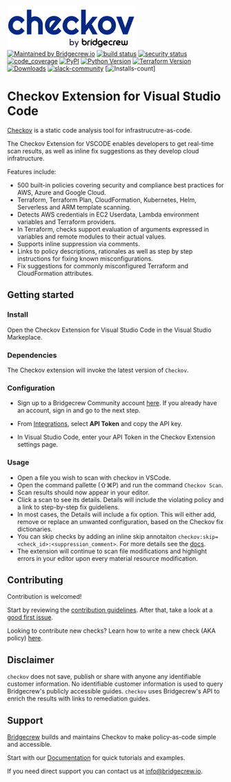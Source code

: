 [![checkov](https://raw.githubusercontent.com/bridgecrewio/checkov/master/docs/web/images/checkov_by_bridgecrew.png)](#)
[![Maintained by Bridgecrew.io](https://img.shields.io/badge/maintained%20by-bridgecrew.io-blueviolet)](https://bridgecrew.io/?utm_source=github&utm_medium=organic_oss&utm_campaign=checkov)
[![build status](https://github.com/bridgecrewio/vscode-checkov/workflows/build/badge.svg)](https://github.com/bridgecrewio/checkov-vscode/actions?query=workflow%3Abuild)
[![security status](https://github.com/bridgecrewio/vscode-checkov/workflows/security/badge.svg)](https://github.com/bridgecrewio/vscode-checkov/actions?query=event%3Apush+branch%3Amaster+workflow%3Asecurity) 
[![code_coverage](https://raw.githubusercontent.com/bridgecrewio/vscode-checkov/master/coverage.svg?sanitize=true)](https://github.com/bridgecrewio/vscode-checkov/actions?query=workflow%3Acoverage)
[![PyPI](https://img.shields.io/pypi/v/checkov)](https://pypi.org/project/checkov/)
[![Python Version](https://img.shields.io/github/pipenv/locked/python-version/bridgecrewio/checkov)](#)
[![Terraform Version](https://img.shields.io/badge/tf-%3E%3D0.12.0-blue.svg)](#)
[![Downloads](https://pepy.tech/badge/checkov)](https://pepy.tech/project/checkov)
[![slack-community](https://slack.bridgecrew.io/badge.svg)](https://slack.bridgecrew.io/?utm_source=github&utm_medium=organic_oss&utm_campaign=checkov)
[![Installs-count](https://vsmarketplacebadge.apphb.com/installs-short/bridgecrew.checkov.svg)]


# Checkov Extension for Visual Studio Code



[Checkov](https://github.com/bridgecrewio/checkov) is a static code analysis tool for infrastrucutre-as-code. 

The Checkov Extension for VSCODE enables developers to get real-time scan results, as well as inline fix suggestions as they develop cloud infratructure.

Features include:

* 500 built-in policies covering security and compliance best practices for AWS, Azure and Google Cloud.
* Terraform, Terraform Plan, CloudFormation, Kubernetes, Helm, Serverless and ARM template scanning.
* Detects AWS credentials in EC2 Userdata, Lambda environment variables and Terraform providers.
* In Terraform, checks support evaluation of arguments expressed in variables and remote modules to their actual values.
* Supports inline suppression via comments.
* Links to policy descriptions, rationales as well as step by step instructions for fixing known misconfigurations.
*  Fix suggestions for commonly misconfigured Terraform and CloudFormation attributes.

## Getting started

### Install

Open the Checkov Extension for Visual Studio Code in the Visual Studio Markeplace.

### Dependencies

The Checkov extension will invoke the latest version of ```Checkov```.

### Configuration

* Sign up to a Bridgecrew Community account [here](http://bridgecrew.cloud/). If you already have an account, sign in and go to the next step.

* From [Integrations](https://www.bridgecrew.cloud/integrations/), select **API Token** and copy the API key.
* In Visual Studio Code, enter your API Token in the Checkov Extension settings page.

### Usage

* Open a file you wish to scan with checkov in VSCode.
* Open the command pallette (⇧⌘P) and run the command `Checkov Scan`.
* Scan results should now appear in your editor.
* Click a scan to see its details. Details will include the violating policy and a link to step-by-step fix guideliens. 
* In most cases, the Details will include a fix option. This will either add, remove or replace an unwanted configuration, based on the Checkov fix dictionaries.
* You can skip checks by adding an inline skip annotaiton ```checkov:skip=<check_id>:<suppression_comment>```. For more details see the [docs](https://github.com/bridgecrewio/checkov/blob/master/docs/2.Concepts/Suppressions.md).
* The extension will continue to scan file modifications and highlight errors in your editor upon every material resource modification.

## Contributing

Contribution is welcomed!

Start by reviewing the [contribution guidelines](https://github.com/bridgecrewio/checkov/blob/master/CONTRIBUTING.md). After that, take a look at a [good first issue](https://github.com/bridgecrewio/checkov/issues?q=is%3Aissue+is%3Aopen+label%3A"good+first+issue").

Looking to contribute new checks? Learn how to write a new check (AKA policy) [here](https://github.com/bridgecrewio/checkov/blob/master/docs/5.Contribution/New-Check.md).

## Disclaimer

`checkov` does not save, publish or share with anyone any identifiable customer information.
No identifiable customer information is used to query Bridgecrew's publicly accessible guides. `checkov` uses Bridgecrew's API to enrich the results with links to remediation guides. 

## Support

[Bridgecrew](https://bridgecrew.io/?utm_source=github&utm_medium=organic_oss&utm_campaign=checkov) builds and maintains Checkov to make policy-as-code simple and accessible.

Start with our [Documentation](https://bridgecrewio.github.io/checkov/) for quick tutorials and examples.

If you need direct support you can contact us at [info@bridgecrew.io](mailto:info@bridgecrew.io).
